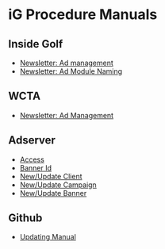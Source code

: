 iG Procedure Manuals
====================

Inside Golf
-----------

+ [Newsletter: Ad management](https://github.com/igdesign/manuals/tree/master/ig-newsletter-ad_management)
+ [Newsletter: Ad Module Naming](https://github.com/igdesign/manuals/tree/master/ig-newsletter-module_naming)


WCTA
----

+ [Newsletter: Ad Management](https://github.com/igdesign/manuals/tree/master/wcta-newsletter-ad_management)


Adserver
--------

+ [Access](https://github.com/igdesign/manuals/tree/master/adserver-access)
+ [Banner Id](https://github.com/igdesign/manuals/tree/master/adserver-get_banner_id)
+ [New/Update Client](https://github.com/igdesign/manuals/tree/master/adserver-client)
+ [New/Update Campaign](https://github.com/igdesign/manuals/tree/master/adserver-campaign)
+ [New/Update Banner](https://github.com/igdesign/manuals/tree/master/adserver-banner)


Github
------
+ [Updating Manual](https://github.com/igdesign/manuals/tree/master/github-update_manuals)
